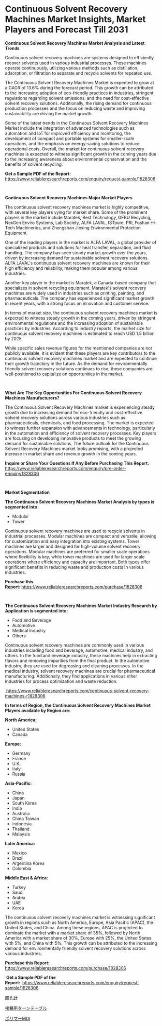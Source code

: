 <p><h1>Continuous Solvent Recovery Machines Market Insights, Market Players and Forecast Till 2031</h1></p><p><strong>Continuous Solvent Recovery Machines Market Analysis and Latest Trends</strong></p>
<p><p>Continuous solvent recovery machines are systems designed to efficiently recover solvents used in various industrial processes. These machines operate continuously, utilizing various methods such as distillation, adsorption, or filtration to separate and recycle solvents for repeated use. </p><p>The Continuous Solvent Recovery Machines Market is expected to grow at a CAGR of 13.6% during the forecast period. This growth can be attributed to the increasing adoption of eco-friendly practices in industries, stringent regulations regarding solvent emissions, and the need for cost-effective solvent recovery solutions. Additionally, the rising demand for continuous production processes and the focus on reducing waste and improving sustainability are driving the market growth.</p><p>Some of the latest trends in the Continuous Solvent Recovery Machines Market include the integration of advanced technologies such as automation and IoT for improved efficiency and monitoring, the development of compact and portable systems for smaller-scale operations, and the emphasis on energy-saving solutions to reduce operational costs. Overall, the market for continuous solvent recovery machines is expected to witness significant growth in the coming years due to the increasing awareness about environmental conservation and the benefits of solvent recycling.</p></p>
<p><strong>Get a Sample PDF of the Report:&nbsp;</strong> <a href="https://www.reliableresearchreports.com/enquiry/request-sample/1828306">https://www.reliableresearchreports.com/enquiry/request-sample/1828306</a></p>
<p>&nbsp;</p>
<p><strong>Continuous Solvent Recovery Machines Major Market Players</strong></p>
<p><p>The continuous solvent recovery machines market is highly competitive, with several key players vying for market share. Some of the prominent players in the market include Maratek, Best Technology, OFRU Recycling, NexGen Enviro Systems, Lab Society, ALFA LAVAL, ISTpure, PRI, Foshan Hi-Tech Machineries, and Zhongshan Jiexing Environmental Protection Equipment.</p><p>One of the leading players in the market is ALFA LAVAL, a global provider of specialized products and solutions for heat transfer, separation, and fluid handling. The company has seen steady market growth over the years, driven by increasing demand for sustainable solvent recovery solutions. ALFA LAVAL's continuous solvent recovery machines are known for their high efficiency and reliability, making them popular among various industries.</p><p>Another key player in the market is Maratek, a Canada-based company that specializes in solvent recycling equipment. Maratek's solvent recovery machines are widely used in industries such as printing, painting, and pharmaceuticals. The company has experienced significant market growth in recent years, with a strong focus on innovation and customer service.</p><p>In terms of market size, the continuous solvent recovery machines market is expected to witness steady growth in the coming years, driven by stringent environmental regulations and the increasing adoption of sustainable practices by industries. According to industry reports, the market size for continuous solvent recovery machines is estimated to reach USD 1.5 billion by 2025.</p><p>While specific sales revenue figures for the mentioned companies are not publicly available, it is evident that these players are key contributors to the continuous solvent recovery machines market and are expected to continue their growth trajectory in the future. As the demand for environmentally friendly solvent recovery solutions continues to rise, these companies are well-positioned to capitalize on opportunities in the market.</p></p>
<p>&nbsp;</p>
<p><strong>What Are The Key Opportunities For Continuous Solvent Recovery Machines Manufacturers?</strong></p>
<p><p>The Continuous Solvent Recovery Machines market is experiencing steady growth due to increasing demand for eco-friendly and cost-effective solvent recovery solutions across various industries such as pharmaceuticals, chemicals, and food processing. The market is expected to witness further expansion with advancements in technology, particularly in the automation and efficiency of solvent recovery processes. Key players are focusing on developing innovative products to meet the growing demand for sustainable solutions. The future outlook for the Continuous Solvent Recovery Machines market looks promising, with a projected increase in market share and revenue growth in the coming years.</p></p>
<p><strong>Inquire or Share Your Questions If Any Before Purchasing This Report:</strong> <a href="https://www.reliableresearchreports.com/enquiry/pre-order-enquiry/1828306">https://www.reliableresearchreports.com/enquiry/pre-order-enquiry/1828306</a></p>
<p>&nbsp;</p>
<p><strong>Market Segmentation</strong></p>
<p><strong>The Continuous Solvent Recovery Machines Market Analysis by types is segmented into:</strong></p>
<p><ul><li>Modular</li><li>Tower</li></ul></p>
<p><p>Continuous solvent recovery machines are used to recycle solvents in industrial processes. Modular machines are compact and versatile, allowing for customization and easy integration into existing systems. Tower machines are larger and designed for high-volume solvent recovery operations. Modular machines are preferred for smaller scale operations where flexibility is key, while tower machines are used for larger scale operations where efficiency and capacity are important. Both types offer significant benefits in reducing waste and production costs in various industries.</p></p>
<p><strong>Purchase this Report:&nbsp;</strong><a href="https://www.reliableresearchreports.com/purchase/1828306">https://www.reliableresearchreports.com/purchase/1828306</a></p>
<p>&nbsp;</p>
<p><strong>The Continuous Solvent Recovery Machines Market Industry Research by Application is segmented into:</strong></p>
<p><ul><li>Food and Beverage</li><li>Automotive</li><li>Medical Industry</li><li>Others</li></ul></p>
<p><p>Continuous solvent recovery machines are commonly used in various industries including food and beverage, automotive, medical industry, and others. In the food and beverage industry, these machines help in extracting flavors and removing impurities from the final product. In the automotive industry, they are used for degreasing and cleaning processes. In the medical industry, solvent recovery machines are crucial for pharmaceutical manufacturing. Additionally, they find applications in various other industries for process optimization and waste reduction.</p></p>
<p><a href="https://www.reliableresearchreports.com/continuous-solvent-recovery-machines-r1828306">&nbsp;https://www.reliableresearchreports.com/continuous-solvent-recovery-machines-r1828306</a></p>
<p><strong>In terms of Region, the Continuous Solvent Recovery Machines Market Players available by Region are:</strong></p>
<p>
    <p> <strong> North America: </strong>
        <ul>
            <li>United States</li>
            <li>Canada</li>
        </ul>
        </p> 
    <p> <strong> Europe: </strong>
        <ul>
            <li>Germany</li>
            <li>France</li>
            <li>U.K.</li>
            <li>Italy</li>
            <li>Russia</li>
        </ul>
        </p> 
    <p> <strong> Asia-Pacific: </strong>
        <ul>
            <li>China</li>
            <li>Japan</li>
            <li>South Korea</li>
            <li>India</li>
            <li>Australia</li>
            <li>China Taiwan</li>
            <li>Indonesia</li>
            <li>Thailand</li>
            <li>Malaysia</li>
        </ul>
        </p> 
    <p> <strong> Latin America: </strong>
        <ul>
            <li>Mexico</li>
            <li>Brazil</li>
            <li>Argentina Korea</li>
            <li>Colombia</li>
        </ul>
        </p> 
    <p> <strong> Middle East & Africa: </strong>
        <ul>
            <li>Turkey</li>
            <li>Saudi</li>
            <li>Arabia</li>
            <li>UAE</li>
            <li>Korea</li>
        </ul>
    </p>
    </p>
<p><p>The continuous solvent recovery machines market is witnessing significant growth in regions such as North America, Europe, Asia Pacific (APAC), the United States, and China. Among these regions, APAC is projected to dominate the market with a market share of 35%, followed by North America with a market share of 30%, Europe with 25%, the United States with 5%, and China with 5%. This growth can be attributed to the increasing demand for environmentally friendly solvent recovery solutions across various industries.</p></p>
<p><strong>Purchase this Report: </strong><a href="https://www.reliableresearchreports.com/purchase/1828306">https://www.reliableresearchreports.com/purchase/1828306</a></p>
<p>&nbsp;<strong>Get a Sample PDF of the Report:&nbsp;&nbsp;</strong><a href="https://www.reliableresearchreports.com/enquiry/request-sample/1828306">https://www.reliableresearchreports.com/enquiry/request-sample/1828306</a></p>
<p><strong></strong></p>
<p><p><a href="https://github.com/dadanedu33/Market-Research-Report-List-1/blob/main/890214342059.md">瞳孔計</a></p><p><a href="https://github.com/dadanedu33/Market-Research-Report-List-1/blob/main/278606342056.md">接種用ターンテーブル</a></p><p><a href="https://github.com/zoetazuur/Market-Research-Report-List-1/blob/main/867001242057.md">ポリマーMDI</a></p></p>